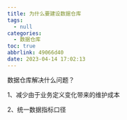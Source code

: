 ```yaml
---
title: 为什么要建设数据仓库
tags:
  - null
categories:
  - 数据仓库
toc: true
abbrlink: 49066d40
date: 2023-04-14 17:02:13
---
```



数据仓库解决什么问题？

1、减少由于业务定义变化带来的维护成本

2、统一数据指标口径

